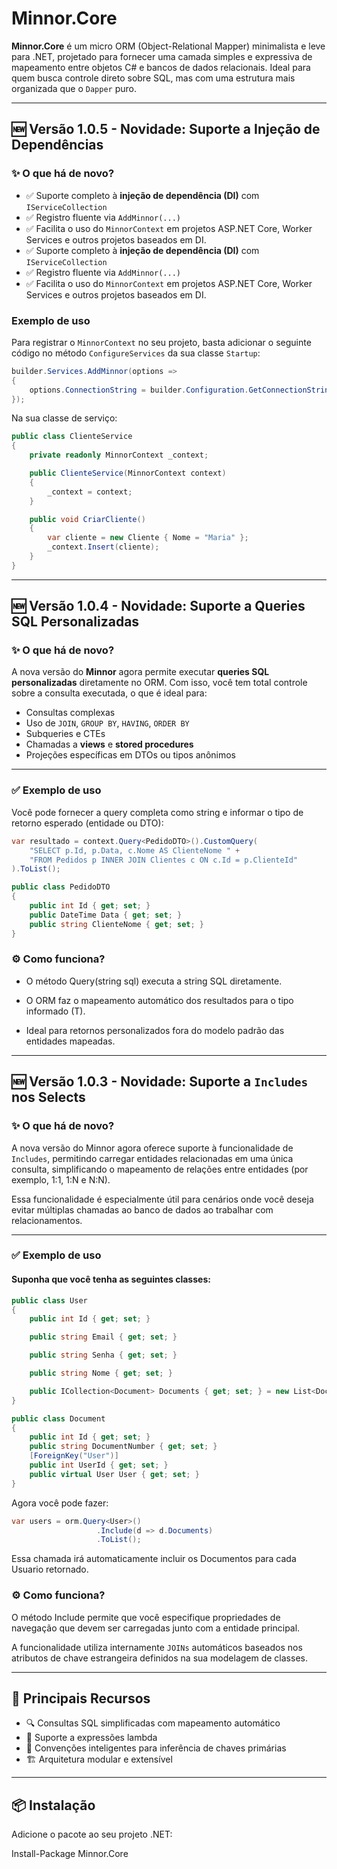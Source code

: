 # Minnor.Core

**Minnor.Core** é um micro ORM (Object-Relational Mapper) minimalista e leve para .NET, projetado para fornecer uma camada simples e expressiva de mapeamento entre objetos C# e bancos de dados relacionais. Ideal para quem busca controle direto sobre SQL, mas com uma estrutura mais organizada que o `Dapper` puro.

---

## 🆕 Versão 1.0.5 - Novidade: Suporte a Injeção de Dependências

### ✨ O que há de novo?

- ✅ Suporte completo à **injeção de dependência (DI)** com `IServiceCollection`
- ✅ Registro fluente via `AddMinnor(...)`
- ✅ Facilita o uso do `MinnorContext` em projetos ASP.NET Core, Worker Services e outros projetos baseados em DI.
- ✅ Suporte completo à **injeção de dependência (DI)** com `IServiceCollection`
- ✅ Registro fluente via `AddMinnor(...)`
- ✅ Facilita o uso do `MinnorContext` em projetos ASP.NET Core, Worker Services e outros projetos baseados em DI.

### Exemplo de uso

Para registrar o `MinnorContext` no seu projeto, basta adicionar o seguinte código no método `ConfigureServices` da sua classe `Startup`:
```csharp
builder.Services.AddMinnor(options =>
{
    options.ConnectionString = builder.Configuration.GetConnectionString("DefaultConnection");
});
```
Na sua classe de serviço:

```csharp
public class ClienteService
{
    private readonly MinnorContext _context;

    public ClienteService(MinnorContext context)
    {
        _context = context;
    }

    public void CriarCliente()
    {
        var cliente = new Cliente { Nome = "Maria" };
        _context.Insert(cliente);
    }
}
```

---

## 🆕 Versão 1.0.4 - Novidade: Suporte a Queries SQL Personalizadas

### ✨ O que há de novo?

A nova versão do **Minnor** agora permite executar **queries SQL personalizadas** diretamente no ORM. Com isso, você tem total controle sobre a consulta executada, o que é ideal para:

- Consultas complexas
- Uso de `JOIN`, `GROUP BY`, `HAVING`, `ORDER BY`
- Subqueries e CTEs
- Chamadas a **views** e **stored procedures**
- Projeções específicas em DTOs ou tipos anônimos

---

### ✅ Exemplo de uso

Você pode fornecer a query completa como string e informar o tipo de retorno esperado (entidade ou DTO):

```csharp
var resultado = context.Query<PedidoDTO>().CustomQuery(
    "SELECT p.Id, p.Data, c.Nome AS ClienteNome " +
    "FROM Pedidos p INNER JOIN Clientes c ON c.Id = p.ClienteId"
).ToList();

public class PedidoDTO
{
    public int Id { get; set; }
    public DateTime Data { get; set; }
    public string ClienteNome { get; set; }
}
```
### ⚙️ Como funciona?
- O método Query<T>(string sql) executa a string SQL diretamente.

- O ORM faz o mapeamento automático dos resultados para o tipo informado (T).

- Ideal para retornos personalizados fora do modelo padrão das entidades mapeadas.

---

## 🆕 Versão 1.0.3 - Novidade: Suporte a `Includes` nos Selects

### ✨ O que há de novo?

A nova versão do Minnor agora oferece suporte à funcionalidade de `Includes`, permitindo carregar entidades relacionadas em uma única consulta, simplificando o mapeamento de relações entre entidades (por exemplo, 1:1, 1:N e N:N).

Essa funcionalidade é especialmente útil para cenários onde você deseja evitar múltiplas chamadas ao banco de dados ao trabalhar com relacionamentos.

---

### ✅ Exemplo de uso

#### Suponha que você tenha as seguintes classes:

```csharp
public class User
{
    public int Id { get; set; }

    public string Email { get; set; }

    public string Senha { get; set; }

    public string Nome { get; set; }

    public ICollection<Document> Documents { get; set; } = new List<Document>();
}

public class Document
{
    public int Id { get; set; }
    public string DocumentNumber { get; set; }
    [ForeignKey("User")]
    public int UserId { get; set; }
    public virtual User User { get; set; }
}

```
Agora você pode fazer:

```csharp
var users = orm.Query<User>()
                   .Include(d => d.Documents)
                   .ToList();
```

Essa chamada irá automaticamente incluir os Documentos para cada Usuario retornado.

### ⚙️ Como funciona?
O método Include permite que você especifique propriedades de navegação que devem ser carregadas junto com a entidade principal.

A funcionalidade utiliza internamente `JOINs` automáticos baseados nos atributos de chave estrangeira definidos na sua modelagem de classes.

---

## 🚀 Principais Recursos

- 🔍 Consultas SQL simplificadas com mapeamento automático
- 🧩 Suporte a expressões lambda
- 🧠 Convenções inteligentes para inferência de chaves primárias
- 🏗️ Arquitetura modular e extensível

---

## 📦 Instalação

Adicione o pacote ao seu projeto .NET:

Install-Package Minnor.Core

